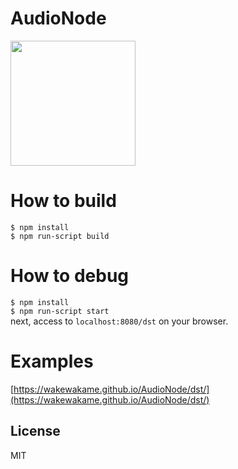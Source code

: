 # AudioNode  
<img src="https://wakewakame.github.io/AudioNode/logo/audio_node_logo.svg" width="200" height="200">  

# How to build  

`$ npm install`  
`$ npm run-script build`  

# How to debug  

`$ npm install`  
`$ npm run-script start`  
next, access to `localhost:8080/dst` on your browser.  

# Examples  
[https://wakewakame.github.io/AudioNode/dst/](https://wakewakame.github.io/AudioNode/dst/)  

## License
MIT
